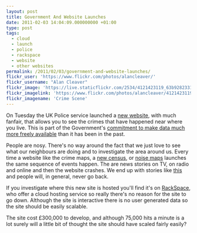 ```yaml
---
layout: post
title: Government And Website Launches
date: 2011-02-03 14:04:09.000000000 +01:00
type: post
tags:
  - cloud
  - launch
  - police
  - rackspace
  - website
  - other websites
permalink: /2011/02/03/government-and-website-launches/
flickr_user: 'https://www.flickr.com/photos/alancleaver/'
flickr_username: "Alan Cleaver"
flickr_image: 'https://live.staticflickr.com/2534/4121423119_63b9282331_w.jpg'
flickr_imagelink: 'https://www.flickr.com/photos/alancleaver/4121423119/'
flickr_imagename: 'Crime Scene'
---
```

On Tuesday the UK Police service launched a <a href="http://www.police.uk">new website</a>, with much fanfair,
that allows you to see the crimes that have happened near where you live. This is part of the Government's
<a href="http://data.gov.uk/">commitment to make data much more freely available</a> than it has been in the
past.

People are nosy. There's no way around the fact that we just love to see what our neighbours are doing and to
investigate the area around us. Every time a website like the crime maps, a
<a href="http://www.1901censusonline.com/">new census</a>, or
<a href="http://services.defra.gov.uk/wps/portal/noise">noise maps</a> launches the same sequence of events
happen. The are news stories on TV, on radio and online and then the website crashes. We end up with stories
like <a href="http://www.bbc.co.uk/news/uk-12336381">this</a> and people will, in general, never go back.

If you investigate where this new site is hosted you'll find it's on
<a href="http://www.rackspace.co.uk">RackSpace</a>, who offer a cloud hosting service so really there's no
reason for the site to go down. Although the site is interactive there is no user generated data so the site
should be easily scalable.

The site cost £300,000 to develop, and although 75,000 hits a minute is a lot surely will a little bit of
thought the site should have scaled fairly easily?
